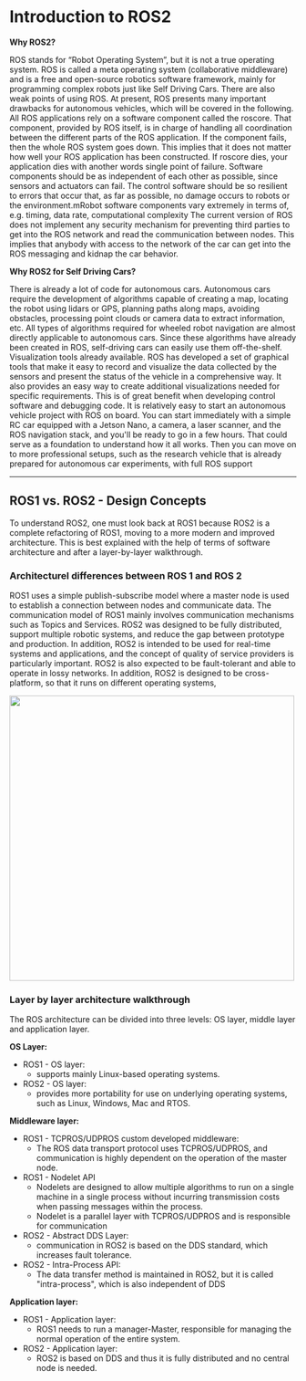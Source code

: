 # Introduction to ROS2

**Why ROS2?**

ROS stands for “Robot Operating System”, but it is not a true operating system. ROS is called a meta operating system (collaborative middleware) and is a free and open-source robotics software framework, mainly for programming complex robots just like Self Driving Cars. There are also weak points of using ROS. At present, ROS presents many important drawbacks for autonomous vehicles, which will be covered in the following. All ROS applications rely on a software component called the roscore. That component, provided by ROS itself, is in charge of handling all coordination between the different parts of the ROS application. If the component fails, then the whole ROS system goes down. This implies that it does not matter how well your ROS application has been constructed. If roscore dies, your application dies with another words single point of failure. Software components should be as independent of each other as possible, since sensors and actuators can fail. The control software should be so resilient to errors that occur that, as far as possible, no damage occurs to robots or the environment.mRobot software components vary extremely in terms of, e.g. timing, data rate, computational complexity The current version of ROS does not implement any security mechanism for preventing third parties to get into the ROS network and read the communication between nodes. This implies that anybody with access to the network of the car can get into the ROS messaging and kidnap the car behavior.

**Why ROS2 for Self Driving Cars?**

There is already a lot of code for autonomous cars. Autonomous cars require the development of algorithms capable of creating a map, locating the robot using lidars or GPS, planning paths along maps, avoiding obstacles, processing point clouds or camera data to extract information, etc. All types of algorithms required for wheeled robot navigation are almost directly applicable to autonomous cars. Since these algorithms have already been created in ROS, self-driving cars can easily use them off-the-shelf. Visualization tools already available. ROS has developed a set of graphical tools that make it easy to record and visualize the data collected by the sensors and present the status of the vehicle in a comprehensive way. It also provides an easy way to create additional visualizations needed for specific requirements. This is of great benefit when developing control software and debugging code. It is relatively easy to start an autonomous vehicle project with ROS on board. You can start immediately with a simple RC car equipped with a Jetson Nano, a camera, a laser scanner, and the ROS navigation stack, and you'll be ready to go in a few hours. That could serve as a foundation to understand how it all works. Then you can move on to more professional setups, such as the research vehicle that is already prepared for autonomous car experiments, with full ROS support

---

## ROS1 vs. ROS2 - Design Concepts

To understand ROS2, one must look back at ROS1 because ROS2 is a complete refactoring of ROS1, moving to a more modern and improved architecture. This is best explained with the help of terms of software architecture and after a layer-by-layer walkthrough.

### **Architecturel differences between ROS 1 and ROS 2**

ROS1 uses a simple publish-subscribe model where a master node is used to establish a connection between nodes and communicate data. The communication model of ROS1 mainly involves communication mechanisms such as Topics and Services. ROS2 was designed to be fully distributed, support multiple robotic systems, and reduce the gap between prototype and production.  In addition, ROS2 is intended to be used for real-time systems and applications, and the concept of quality of service providers is particularly important.  ROS2 is also expected to be fault-tolerant and able to operate in lossy networks.  In addition, ROS2 is designed to be cross-platform, so that it runs on different operating systems,

  <img src="../utils/img/ros1vsros2.png" width="500">

### **Layer by layer architecture walkthrough**

The ROS architecture can be divided into three levels: OS layer, middle layer and application layer.

**OS Layer:**

- ROS1 - OS layer:
  - supports mainly Linux-based operating systems.
- ROS2 - OS layer:
  - provides more portability for use on underlying operating systems, such as Linux, Windows, Mac and RTOS.
  
**Middleware layer:**

- ROS1 - TCPROS/UDPROS custom developed middleware:
  - The ROS data transport protocol uses TCPROS/UDPROS, and communication is highly dependent on the operation of the master node.
- ROS1 - Nodelet API
  - Nodelets are designed to allow multiple algorithms to run on a single machine in a single process without incurring transmission costs when passing messages within the process.
  - Nodelet is a parallel layer with TCPROS/UDPROS and is responsible for communication
- ROS2 - Abstract DDS Layer:
  - communication in ROS2 is based on the DDS standard, which increases fault tolerance.
- ROS2 - Intra-Process API:
  - The data transfer method is maintained in ROS2, but it is called "intra-process", which is also independent of DDS

**Application layer:**

- ROS1 - Application layer:
  - ROS1 needs to run a manager-Master, responsible for managing the normal operation of the entire system.
- ROS2 - Application layer:
  - ROS2 is based on DDS and thus it is fully distributed and no central node is needed.
